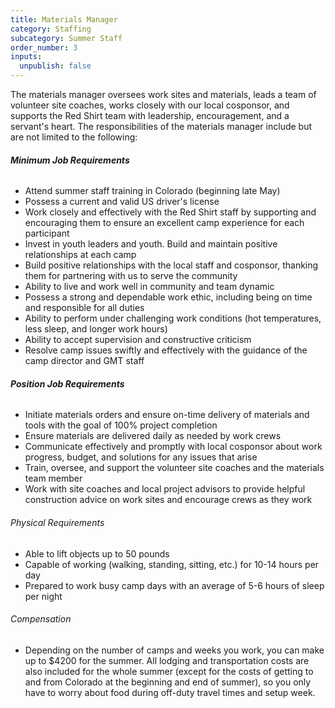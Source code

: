 ```yaml
---
title: Materials Manager
category: Staffing
subcategory: Summer Staff
order_number: 3
inputs:
  unpublish: false
---
```

The materials manager oversees work sites and materials, leads a team of volunteer site coaches, works closely with our local cosponsor, and supports the Red Shirt team with leadership, encouragement, and a servant's heart. The responsibilities of the materials manager include but are not limited to the following:

###### **Minimum Job Requirements**

<div><ul><li>Attend summer staff training in Colorado (beginning late May)</li><li>Possess a current and valid US driver's license</li><li>Work closely and effectively with the Red Shirt staff by supporting and encouraging them to ensure an excellent camp experience for each participant</li><li>Invest in youth leaders and youth. Build and maintain positive relationships at each camp</li><li>Build positive relationships with the local staff and cosponsor, thanking them for partnering with us to serve the community</li><li>Ability to live and work well in community and team dynamic</li><li>Possess a strong and dependable work ethic, including being on time and responsible for all duties</li><li>Ability to perform under challenging work conditions (hot temperatures, less sleep, and longer work hours)</li><li>Ability to accept supervision and constructive criticism</li><li>Resolve camp issues swiftly and effectively with the guidance of the camp director and GMT staff</li></ul><h6><strong>Position Job Requirements</strong></h6></div>

<div><ul><li>Initiate materials orders and ensure on-time delivery of materials and tools with the goal of 100% project completion</li><li>Ensure materials are delivered daily as needed by work crews</li><li>Communicate effectively and promptly with local cosponsor about work progress, budget, and solutions for any issues that arise</li><li>Train, oversee, and support the volunteer site coaches and the materials team member</li><li>Work with site coaches and local project advisors to provide helpful construction advice on work sites and encourage crews as they work</li></ul><div><h6>Physical Requirements</h6><ul><li>Able to lift objects up to 50 pounds</li><li>Capable of working (walking, standing, sitting, etc.) for 10-14 hours per day</li><li>Prepared to work busy camp days with an average of 5-6 hours of sleep per night</li></ul><h6>Compensation</h6><ul><li>Depending on the number of camps and weeks you work, you can make up to $4200 for the summer. All lodging and transportation costs are also included for the whole summer (except for the costs of getting to and from Colorado at the beginning and end of summer), so you only have to worry about food during off-duty travel times and setup week.</li></ul></div></div>